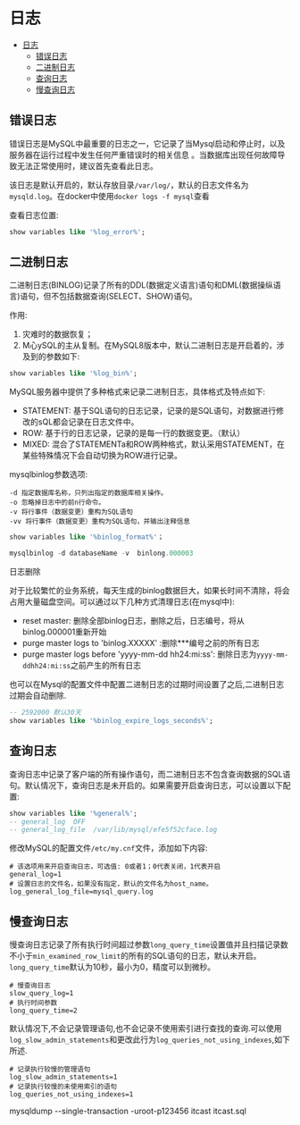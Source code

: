 
# 日志
<!-- TOC -->
* [日志](#日志)
  * [错误日志](#错误日志)
  * [二进制日志](#二进制日志)
  * [查询日志](#查询日志)
  * [慢查询日志](#慢查询日志)
<!-- TOC -->


## 错误日志

错误日志是MySQL中最重要的日志之一，它记录了当Mysql启动和停止时，以及服务器在运行过程中发生任何严重错误时的相关信息 。当数据库出现任何故障导致无法正常使用时，建议首先查看此日志。

该日志是默认开启的，默认存放目录`/var/log/`，默认的日志文件名为`mysqld.log`。在docker中使用`docker logs -f mysql`查看

查看日志位置: 
```sql
show variables like '%log_error%';
```

## 二进制日志

二进制日志(BINLOG)记录了所有的DDL(数据定义语言)语句和DML(数据操纵语言)语句，但不包括数据查询(SELECT、SHOW)语句。

作用: 
1. 灾难时的数据恢复；
2. M心ySQL的主从复制。在MySQL8版本中，默认二进制日志是开启着的，涉及到的参数如下: 
```sql
show variables like '%log_bin%';
```

MySQL服务器中提供了多种格式来记录二进制日志，具体格式及特点如下: 

- STATEMENT: 基于SQL语句的日志记录，记录的是SQL语句，对数据进行修改的sQL都会记录在日志文件中。
- ROW: 基于行的日志记录，记录的是每一行的数据变更。（默认）
- MIXED: 混合了STATEMENTa和ROW两种格式，默认采用STATEMENT，在某些特殊情况下会自动切换为ROW进行记录。

mysqlbinlog参数选项: 
```
-d 指定数据库名称，只列出指定的数据库相关操作。
-o 忽略掉日志中的前n行命令。
-v 将行事件（数据变更）重构为SQL语句
-vv 将行事件（数据变更）重构为SQL语句，并输出注释信息
```

```sql
show variables like '%binlog_format%'；

mysqlbinlog -d databaseName -v  binlong.000003
```

日志删除

对于比较繁忙的业务系统，每天生成的binlog数据巨大，如果长时间不清除，将会占用大量磁盘空间。可以通过以下几种方式清理日志(在mysql中): 
- reset master: 删除全部binlog日志，删除之后，日志编号，将从binlog.000001重新开始
- purge master logs to 'binlog.XXXXX' :删除***编号之前的所有日志
- purge master logs before 'yyyy-mm-dd hh24:mi:ss': 删除日志为`yyyy-mm-ddhh24:mi:ss`之前产生的所有日志

也可以在Mysql的配置文件中配置二进制日志的过期时间设置了之后,二进制日志过期会自动删除.
```sql
-- 2592000 默认30天
show variables like '%binlog_expire_logs_seconds%';
```

## 查询日志

查询日志中记录了客户端的所有操作语句，而二进制日志不包含查询数据的SQL语句。默认情况下，查询日志是未开启的。如果需要开启查询日志，可以设置以下配置: 

```sql
show variables like '%general%';
-- general_log	OFF
-- general_log_file	 /var/lib/mysql/efe5f52cface.log
```

修改MySQL的配置文件`/etc/my.cnf`文件，添加如下内容: 
```
# 该选项用来开启查询日志，可选值: 0或者1；0代表关闭，1代表开启 
general_log=1
# 设置日志的文件名，如果没有指定，默认的文件名为host_name。
log_general_log_file=mysql_query.log
```

## 慢查询日志

慢查询日志记录了所有执行时间超过参数`long_query_time`设置值并且扫描记录数不小于`min_examined_row_limit`的所有的SQL语句的日志，默认未开启。`long_query_time`默认为10秒，最小为0，精度可以到微秒。

```
# 慢查询日志 
slow_query_log=1 
# 执行时间参数 
long_query_time=2
```

默认情况下,不会记录管理语句,也不会记录不使用索引进行查找的查询.可以使用`log_slow_admin_statements`和更改此行为`log_queries_not_using_indexes`,如下所述.

```
# 记录执行较慢的管理语句 
log_slow_admin_statements=1 
# 记录执行较慢的未使用索引的语句 
log_queries_not_using_indexes=1
```





mysqldump --single-transaction -uroot-p123456 itcast itcast.sql